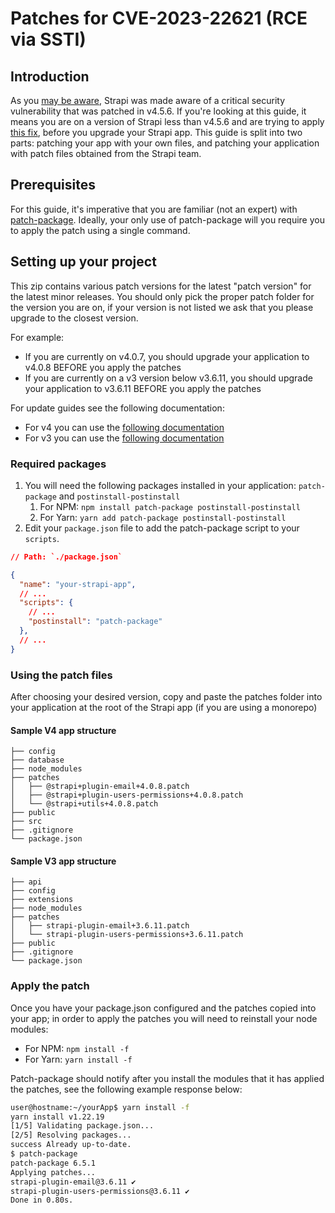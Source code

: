 # Patches for CVE-2023-22621 (RCE via SSTI)

## Introduction

As you [may be aware](https://github.com/strapi/strapi/releases/tag/v4.5.6), Strapi was made aware of a critical security vulnerability that was patched in v4.5.6. If you're looking at this guide, it means you are on a version of Strapi less than v4.5.6 and are trying to apply [this fix](https://github.com/strapi/strapi/pull/15385), before you upgrade your Strapi app. This guide is split into two parts: patching your app with your own files, and patching your application with patch files obtained from the Strapi team.

## Prerequisites

For this guide, it's imperative that you are familiar (not an expert) with [patch-package](https://github.com/ds300/patch-package). Ideally, your only use of patch-package will you require you to apply the patch using a single command.

## Setting up your project

This zip contains various patch versions for the latest "patch version" for the latest minor releases. You should only pick the proper patch folder for the version you are on, if your version is not listed we ask that you please upgrade to the closest version. 

For example:

- If you are currently on v4.0.7, you should upgrade your application to v4.0.8 BEFORE you apply the patches
- If you are currently on a v3 version below v3.6.11, you should upgrade your application to v3.6.11 BEFORE you apply the patches

For update guides see the following documentation:

- For v4 you can use the [following documentation](https://docs.strapi.io/developer-docs/latest/update-migration-guides/update-version.html)
- For v3 you can use the [following documentation](https://docs-v3.strapi.io/developer-docs/latest/update-migration-guides/update-version.html)

### Required packages

1. You will need the following packages installed in your application: `patch-package` and `postinstall-postinstall`
   1. For NPM: `npm install patch-package postinstall-postinstall`
   2. For Yarn: `yarn add patch-package postinstall-postinstall`
2. Edit your `package.json` file to add the patch-package script to your `scripts`.

```json
// Path: `./package.json`

{
  "name": "your-strapi-app",
  // ...
  "scripts": {
    // ...
    "postinstall": "patch-package"
  },
  // ...
}
```

### Using the patch files

After choosing your desired version, copy and paste the patches folder into your application at the root of the Strapi app (if you are using a monorepo)

#### Sample V4 app structure

```
├── config
├── database
├── node_modules
├── patches
│   ├── @strapi+plugin-email+4.0.8.patch
│   ├── @strapi+plugin-users-permissions+4.0.8.patch
│   └── @strapi+utils+4.0.8.patch
├── public
├── src
├── .gitignore
└── package.json
```

#### Sample V3 app structure

```
├── api
├── config
├── extensions
├── node_modules
├── patches
│   ├── strapi-plugin-email+3.6.11.patch
│   └── strapi-plugin-users-permissions+3.6.11.patch
├── public
├── .gitignore
└── package.json
```

### Apply the patch

Once you have your package.json configured and the patches copied into your app; in order to apply the patches you will need to reinstall your node modules:

- For NPM: `npm install -f`
- For Yarn: `yarn install -f`

Patch-package should notify after you install the modules that it has applied the patches, see the following example response below:

```bash
user@hostname:~/yourApp$ yarn install -f
yarn install v1.22.19
[1/5] Validating package.json...
[2/5] Resolving packages...
success Already up-to-date.
$ patch-package
patch-package 6.5.1
Applying patches...
strapi-plugin-email@3.6.11 ✔
strapi-plugin-users-permissions@3.6.11 ✔
Done in 0.80s.
```

